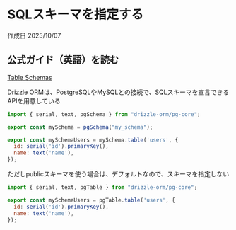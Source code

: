 # SQLスキーマを指定する

作成日 2025/10/07

## 公式ガイド（英語）を読む

[Table Schemas](https://orm.drizzle.team/docs/schemas)

Drizzle ORMは、PostgreSQLやMySQLとの接続で、SQLスキーマを宣言できるAPIを用意している

```javascript
import { serial, text, pgSchema } from "drizzle-orm/pg-core";

export const mySchema = pgSchema("my_schema");

export const mySchemaUsers = mySchema.table('users', {
  id: serial('id').primaryKey(),
  name: text('name'),
});
```

ただしpublicスキーマを使う場合は、デフォルトなので、スキーマを指定しない

```javascript
import { serial, text, pgTable } from "drizzle-orm/pg-core";

export const mySchemaUsers = pgTable.table('users', {
  id: serial('id').primaryKey(),
  name: text('name'),
});
```
